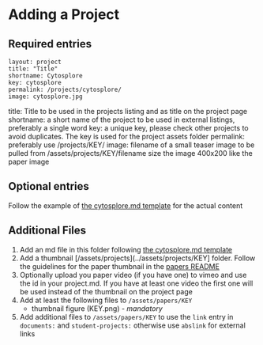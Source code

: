 # Adding a Project

## Required entries

```
layout: project
title: "Title"
shortname: Cytosplore
key: cytosplore
permalink: /projects/cytosplore/
image: cytosplore.jpg
```

title: Title to be used in the projects listing and as title on the project page
shortname: a short name of the project to be used in external listings, preferably a single word
key:  a unique key, please check other projects to avoid duplicates. The key is used for the project assets folder
permalink: preferably use /projects/KEY/
image: filename of a small teaser image to be pulled from /assets/projects/KEY/filename size the image 400x200 like the paper image

## Optional entries

Follow the example of [the cytosplore.md template](cytosplore.md) for the actual content

## Additional Files

 1. Add an md file in this folder following [the cytosplore.md template](cytosplore.md)
 2. Add a thumbnail [/assets/projects](../assets/projects/KEY] folder. Follow the guidelines for the paper thumbnail in the [papers README](../assets/papers/README.md)
 3. Optionally upload you paper video (if you have one) to vimeo and use the id in your project.md. If you have at least one video the first one will be used instead of the thumbnail on the project page
 4. Add at least the following files to `/assets/papers/KEY`
    * thumbnail figure (KEY.png) - *mandatory*  
5. Add additional files to `/assets/papers/KEY` to use the `link` entry in `documents:` and `student-projects:` otherwise use `abslink` for external links
